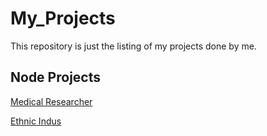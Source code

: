 # My_Projects
This repository is just the listing of my projects done by me.
## Node Projects
[Medical Researcher]()

[Ethnic Indus](https://ethnicindus.herokuapp.com/products)
